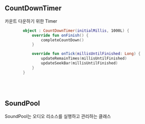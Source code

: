 ## CountDownTimer
카운트 다운하기 위한 Timer
```kotlin
        object : CountDownTimer(initialMillis, 1000L) {
            override fun onFinish() {
                completeCountDown()
            }

            override fun onTick(millisUntilFinished: Long) {
                updateRemainTimes(millisUntilFinished)
                updateSeekBar(millisUntilFinished)
            }
        }
```
<br><br>

## SoundPool
SoundPool는 오디오 리소스를 실행하고 관리하는 클래스

